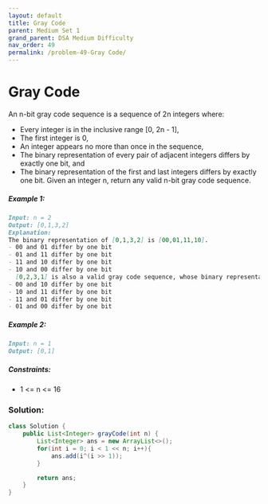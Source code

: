```yaml
---
layout: default
title: Gray Code
parent: Medium Set 1
grand_parent: DSA Medium Difficulty
nav_order: 49
permalink: /problem-49-Gray Code/
---
```

# Gray Code
An n-bit gray code sequence is a sequence of 2n integers where:

* Every integer is in the inclusive range [0, 2n - 1],
* The first integer is 0,
* An integer appears no more than once in the sequence,
* The binary representation of every pair of adjacent integers differs by exactly one bit, and
* The binary representation of the first and last integers differs by exactly one bit.
Given an integer n, return any valid n-bit gray code sequence.

##### Example 1:
```markdown
Input: n = 2
Output: [0,1,3,2]
Explanation:
The binary representation of [0,1,3,2] is [00,01,11,10].
- 00 and 01 differ by one bit
- 01 and 11 differ by one bit
- 11 and 10 differ by one bit
- 10 and 00 differ by one bit
  [0,2,3,1] is also a valid gray code sequence, whose binary representation is [00,10,11,01].
- 00 and 10 differ by one bit
- 10 and 11 differ by one bit
- 11 and 01 differ by one bit
- 01 and 00 differ by one bit
```
##### Example 2:
```markdown
Input: n = 1
Output: [0,1]
```
##### Constraints:
* 1 <= n <= 16

### Solution:
```java
class Solution {
    public List<Integer> grayCode(int n) {
        List<Integer> ans = new ArrayList<>();
        for(int i = 0; i < 1 << n; i++){
            ans.add(i^(i >> 1));
        }

        return ans;
    }
}
```